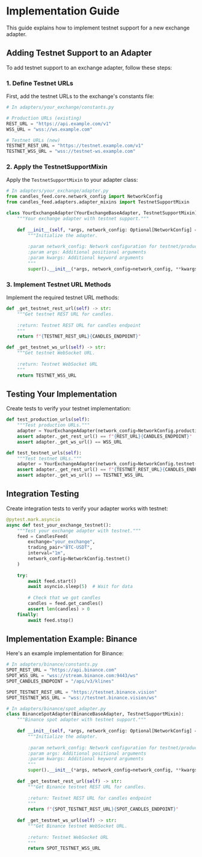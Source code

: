 # Implementation Guide

This guide explains how to implement testnet support for a new exchange adapter.

## Adding Testnet Support to an Adapter

To add testnet support to an exchange adapter, follow these steps:

### 1. Define Testnet URLs

First, add the testnet URLs to the exchange's constants file:

```python
# In adapters/your_exchange/constants.py

# Production URLs (existing)
REST_URL = "https://api.example.com/v1"
WSS_URL = "wss://ws.example.com"

# Testnet URLs (new)
TESTNET_REST_URL = "https://testnet.example.com/v1"
TESTNET_WSS_URL = "wss://testnet-ws.example.com"
```

### 2. Apply the TestnetSupportMixin

Apply the `TestnetSupportMixin` to your adapter class:

```python
# In adapters/your_exchange/adapter.py
from candles_feed.core.network_config import NetworkConfig
from candles_feed.adapters.adapter_mixins import TestnetSupportMixin

class YourExchangeAdapter(YourExchangeBaseAdapter, TestnetSupportMixin):
    """Your exchange adapter with testnet support."""
    
    def __init__(self, *args, network_config: Optional[NetworkConfig] = None, **kwargs):
        """Initialize the adapter.
        
        :param network_config: Network configuration for testnet/production
        :param args: Additional positional arguments
        :param kwargs: Additional keyword arguments
        """
        super().__init__(*args, network_config=network_config, **kwargs)
```

### 3. Implement Testnet URL Methods

Implement the required testnet URL methods:

```python
def _get_testnet_rest_url(self) -> str:
    """Get testnet REST URL for candles.
    
    :return: Testnet REST URL for candles endpoint
    """
    return f"{TESTNET_REST_URL}{CANDLES_ENDPOINT}"

def _get_testnet_ws_url(self) -> str:
    """Get testnet WebSocket URL.
    
    :return: Testnet WebSocket URL
    """
    return TESTNET_WSS_URL
```

## Testing Your Implementation

Create tests to verify your testnet implementation:

```python
def test_production_urls(self):
    """Test production URLs."""
    adapter = YourExchangeAdapter(network_config=NetworkConfig.production())
    assert adapter._get_rest_url() == f"{REST_URL}{CANDLES_ENDPOINT}"
    assert adapter._get_ws_url() == WSS_URL

def test_testnet_urls(self):
    """Test testnet URLs."""
    adapter = YourExchangeAdapter(network_config=NetworkConfig.testnet())
    assert adapter._get_rest_url() == f"{TESTNET_REST_URL}{CANDLES_ENDPOINT}"
    assert adapter._get_ws_url() == TESTNET_WSS_URL
```

## Integration Testing

Create integration tests to verify your adapter works with testnet:

```python
@pytest.mark.asyncio
async def test_your_exchange_testnet():
    """Test your exchange adapter with testnet."""
    feed = CandlesFeed(
        exchange="your_exchange",
        trading_pair="BTC-USDT",
        interval="1m",
        network_config=NetworkConfig.testnet()
    )
    
    try:
        await feed.start()
        await asyncio.sleep(5)  # Wait for data
        
        # Check that we got candles
        candles = feed.get_candles()
        assert len(candles) > 0
    finally:
        await feed.stop()
```

## Implementation Example: Binance

Here's an example implementation for Binance:

```python
# In adapters/binance/constants.py
SPOT_REST_URL = "https://api.binance.com"
SPOT_WSS_URL = "wss://stream.binance.com:9443/ws"
SPOT_CANDLES_ENDPOINT = "/api/v3/klines"

SPOT_TESTNET_REST_URL = "https://testnet.binance.vision"
SPOT_TESTNET_WSS_URL = "wss://testnet.binance.vision/ws"

# In adapters/binance/spot_adapter.py
class BinanceSpotAdapter(BinanceBaseAdapter, TestnetSupportMixin):
    """Binance spot adapter with testnet support."""
    
    def __init__(self, *args, network_config: Optional[NetworkConfig] = None, **kwargs):
        """Initialize the adapter.
        
        :param network_config: Network configuration for testnet/production
        :param args: Additional positional arguments
        :param kwargs: Additional keyword arguments
        """
        super().__init__(*args, network_config=network_config, **kwargs)
    
    def _get_testnet_rest_url(self) -> str:
        """Get Binance testnet REST URL for candles.
        
        :return: Testnet REST URL for candles endpoint
        """
        return f"{SPOT_TESTNET_REST_URL}{SPOT_CANDLES_ENDPOINT}"
    
    def _get_testnet_ws_url(self) -> str:
        """Get Binance testnet WebSocket URL.
        
        :return: Testnet WebSocket URL
        """
        return SPOT_TESTNET_WSS_URL
```